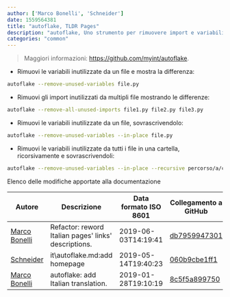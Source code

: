 ```yaml
---
author: ['Marco Bonelli', 'Schneider']
date: 1559564381
title: "autoflake, TLDR Pages"
description: "autoflake, Uno strumento per rimuovere import e variabili inutilizzati da codice Python."
categories: "common"
---
```

> Maggiori informazioni: <https://github.com/myint/autoflake>.

- Rimuovi le variabili inutilizzate da un file e mostra la differenza:

```bash
autoflake --remove-unused-variables file.py
```

- Rimuovi gli import inutilizzati da multipli file mostrando le differenze:

```bash
autoflake --remove-all-unused-imports file1.py file2.py file3.py
```

- Rimuovi le variabili inutilizzate da un file, sovrascrivendolo:

```bash
autoflake --remove-unused-variables --in-place file.py
```

- Rimuovi le variabili inutilizzate da tutti i file in una cartella, ricorsivamente e sovrascrivendoli:

```bash
autoflake --remove-unused-variables --in-place --recursive percorso/a/cartella
```
Elenco delle modifiche apportate alla documentazione


Autore | Descrizione | Data formato ISO 8601 | Collegamento a GitHub
------|-----|-----|-----
[Marco Bonelli](mailto:marco@mebeim.net) | Refactor: reword Italian pages' links' descriptions. | 2019-06-03T14:19:41 | [db7959947301](https://github.com/tldr-pages/tldr/commit/db795994730108131d36e7a50b67378e79e27c10)
[Schneider](mailto:lucas.schneider@sap.com) | it\autoflake.md:add homepage | 2019-05-14T19:40:23 | [060b9cbe1ff1](https://github.com/tldr-pages/tldr/commit/060b9cbe1ff179a22fb2b9b62bf3d245c240f71f)
[Marco Bonelli](mailto:mb5.marcob@gmail.com) | autoflake: add Italian translation. | 2019-01-28T19:10:19 | [8c5f5a899750](https://github.com/tldr-pages/tldr/commit/8c5f5a899750e0556ec171ddd1e77f0db5ffdca5)

